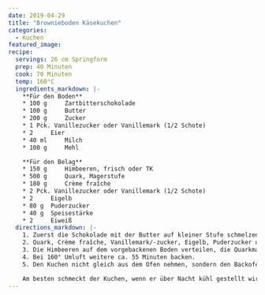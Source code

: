 ```yaml
---
date: 2019-04-29
title: "Brownieboden Käsekuchen"
categories:
  - Kuchen
featured_image:
recipe:
  servings: 26 cm Springform
  prep: 40 Minuten
  cook: 70 Minuten
  temp: 160°C
  ingredients_markdown: |-
    **Für den Boden**
    * 100 g 	Zartbitterschokolade
    * 100 g 	Butter
    * 200 g 	Zucker
    * 1 Pck. Vanillezucker oder Vanillemark (1/2 Schote)
    * 2  	Eier
    * 40 ml 	Milch
    * 100 g 	Mehl

    **Für den Belag**
    * 150 g 	Himbeeren, frisch oder TK
    * 500 g 	Quark, Magerstufe
    * 180 g 	Crème fraîche
    * 2 Pck. Vanillezucker oder Vanillemark (1/2 Schote)
    * 2  	Eigelb
    * 80 g 	Puderzucker
    * 40 g 	Speisestärke
    * 2  	Eiweiß
  directions_markdown: |-
    1. Zuerst die Schokolade mit der Butter auf kleiner Stufe schmelzen, dann Zucker und Vanillemark/-zucker unterrühren. Etwas abkühlen lassen, die Eier gut unterrühren. Dann die Milch dazugeben und das Mehl gut untermischen. Den Teig in die Form gießen und bei 160° Umluft ca. 15 Minuten backen.
    2. Quark, Crème fraîche, Vanillemark/-zucker, Eigelb, Puderzucker und Speisestärke sehr gut miteinander verrühren. Das Eiweiß aufschlagen und den Eischnee unter die Quarkmasse heben.
    3. Die Himbeeren auf dem vorgebackenen Boden verteilen, die Quarkmasse darüber gießen und glatt streichen.
    4. Bei 160° Umluft weitere ca. 55 Minuten backen.
    5. Den Kuchen nicht gleich aus dem Ofen nehmen, sondern den Backofen ausschalten und den Kuchen noch ca. 20 Minuten drin lassen. Dann herausnehmen und in der Form ganz auskühlen lassen.

    Am besten schmeckt der Kuchen, wenn er über Nacht kühl gestellt wird. Die Himbeeren sind natürlich beliebig gegen andere Beeren austauschbar. 
---
```

